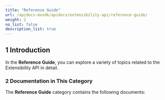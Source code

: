 ```yaml
---
title: "Reference Guide"
url: /apidocs-mxsdk/apidocs/extensibility-api/reference-guide/
weight: 2
no_list: false
description_list: true
---
```


## 1 Introduction

In the **Reference Guide**, you can explore a variety of topics related to the Extensibility API in detail.

### 2 Documentation in This Category

The **Reference Guide** category contains the following documents:
